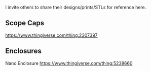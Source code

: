 I invite others to share their designs/prints/STLs for reference here.

## Scope Caps
  https://www.thingiverse.com/thing:2307397

## Enclosures
  Nano Enclosure https://www.thingiverse.com/thing:5238660
